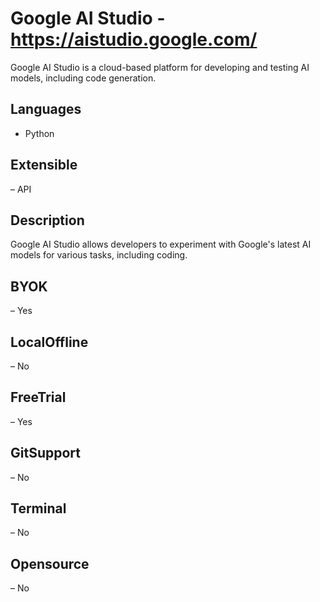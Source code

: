 # Google AI Studio - https://aistudio.google.com/
Google AI Studio is a cloud-based platform for developing and testing AI models, including code generation.
## Languages          
   - Python          
## Extensible          
   – API          
## Description          
   Google AI Studio allows developers to experiment with Google's latest AI models for various tasks, including coding.          
## BYOK          
   – Yes          
## LocalOffline          
   – No          
## FreeTrial          
   – Yes          
## GitSupport          
   – No          
## Terminal          
   – No          
## Opensource          
   – No          